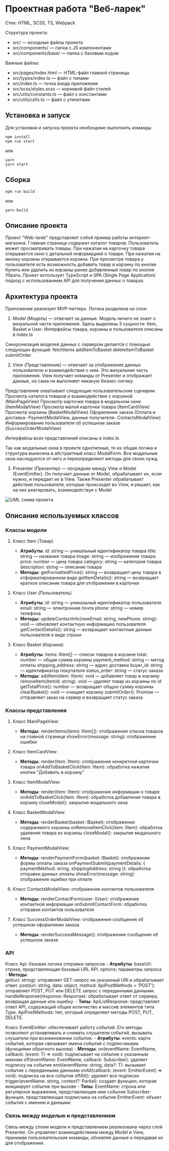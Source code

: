 # Проектная работа "Веб-ларек"

Стек: HTML, SCSS, TS, Webpack

Структура проекта:
- src/ — исходные файлы проекта
- src/components/ — папка с JS компонентами
- src/components/base/ — папка с базовым кодом

Важные файлы:
- src/pages/index.html — HTML-файл главной страницы
- src/types/index.ts — файл с типами
- src/index.ts — точка входа приложения
- src/scss/styles.scss — корневой файл стилей
- src/utils/constants.ts — файл с константами
- src/utils/utils.ts — файл с утилитами


## Установка и запуск
Для установки и запуска проекта необходимо выполнить команды

```
npm install
npm run start
```

или

```
yarn
yarn start
```
## Сборка

```
npm run build
```

или

```
yarn build
```

## Описание проекта
Проект "Web-larek" представляет собой пример работы интернет-магазина. Главная страница содержит каталог товаров. Пользователь может просматривать товары. При нажатии на карточку товара открывается окно с детальной информацией о товаре. При нажатии на иконку корзины открывается корзина. При просмотре товара у пользователя есть возможность добавить товар в корзину по кнопке Купить или удалить из корзины ранее добавленный товар по кнопке Убрать. Проект использует TypeScript и SPA (Single Page Application) подход с использованием API для получения данных о товарах.


## Архитектура проекта
Приложение реализует MVP-паттерн. Логика разделена на слои:

1) Model (Модель) — отвечает за данные. Модель ничего не знает о визуальной части приложения.
Здесь выделены 3 сущности: Item, Basket и User. Интерфейсы товара, корзины и пользователя описаны в index.ts

Синхронизация моделей данных с сервером делается с помощью следующих функций:
fetchItems
addItemToBasket
deleteItemToBasket
submitOrder

2) View (Представление) — отвечает за отображение данных пользователю и взаимодействие с ним. Это визуальная часть приложения. View получает команды от Presenter и отображает данные, но сама не выполняет никакую бизнес-логику.

Представление охватывает следующие пользовательские сценарии:
Просмотр каталога товаров и взаимодействие с корзиной (MainPageView)
Просмотр карточки товара в модальном окне (ItemModalView)
Просмотр малой карточки товара (ItemCardView)
Просмотр корзины (BasketModalView)
Оформление заказа (Оплата и доставка- PaymentModalView, данные получателя- ContactsModalView)
Информирование пользователя об успешном заказе (SuccessOrderModalView)

Интерфейсы всех представлений описаны в index.ts

Так как модальные окна в проекте однотипные, то их общая логика и структура вынесена в абстрактный класс ModalForm. Все модальные окна наследуются от него и переопределяют методы для своих нужд.

3) Presenter (Презентер) — посредник между View и Model (EventEmitter). Он получает данные от Model, обрабатывает их, если нужно, и передает их в View. Также Presenter обрабатывает действия пользователя, которые происходят во View, и решает, как на них реагировать, взаимодействуя с Model.

![UML схема проекта](./README_UML.jpg)

## Описание используемых классов
### Классы модели

1. Класс Item (Товар)
   - **Атрибуты**:
     id: string — уникальный идентификатор товара
     title: string — название товара
     image: string — изображение товара
     price: number — цена товара
     category: string — категория товара
     description: string — описание товара
   - **Методы**:
     getFormattedPrice(): string — возвращает цену товара в отформатированном виде
     getItemDetails(): string — возвращает краткое описание товара для отображения в карточке

2. Класс User (Пользователь)
   - **Атрибуты**:
     id: string — уникальный идентификатор пользователя
     email: string — электронная почта
     phone: string — номер телефона
   - **Методы**:
     updateContactInfo(newEmail: string, newPhone: string): void — обновляет контактную информацию пользователя
     getContactDetails(): string — возвращает контактные данные пользователя в виде строки

3. Класс Basket (Корзина)
   - **Атрибуты**:
     items: IItem[] — список товаров в корзине
     total: number — общая сумма корзины
     payment_method: string — метод оплаты
     shipping_address: string — адрес доставки
     buyer_id: string — идентификатор покупателя
     status_order: string — статус заказа
   - **Методы**:
     addItem(item: IItem): void — добавляет товар в корзину
     removeItem(itemId: string): void — удаляет товар из корзины по id
     getTotalPrice(): number — возвращает общую сумму корзины
     clearBasket(): void — очищает корзину
     submitOrder(): Promise<string> — отправляет заказ на сервер и возвращает статус заказа


### Классы представления

1. Класс MainPageView:
   - **Методы**:
     renderItems(items: IItem[]): отображение списка товаров на главной странице
     showError(message: string): отображение ошибки

2. Класс ItemCardView:
   - **Методы**:
     render(item: IItem): отображение конкретной карточки товара
     onAddToBasketClick(item: IItem): обработка нажатия кнопки "Добавить в корзину"

3. Класс ItemModalView:
   - **Методы**:
     render(item: IItem): отображение информации о товаре
     onAddToBasketClick(item: IItem): обработка добавления товара в корзину
     closeModal(): закрытие модального окна

4. Класс BasketModalView:
   - **Методы**:
     renderBasket(basket: IBasket): отображение содержимого корзины
     onRemoveItemClick(item: IItem): обработка удаления товара из корзины
     closeModal(): закрытие модального окна

5. Класс PaymentModalView:
   - **Методы**:
     renderPaymentForm(basket: IBasket): отображение формы оплаты заказа
     onPaymentSubmit(paymentDetails: { paymentMethod: string, shippingAddress: string }): обработка отправки данных оплаты
     showError(message: string): отображение ошибки при оплате

6. Класс ContactsModalView: отображение контактов пользователя
   - **Методы**: 
     renderContactForm(user: IUser): отображение контактной информации
     onSubmitContactForm: обработка отправки контактов пользователя

7. Класс SuccessOrderModalView: отображение сообщения об успешном оформлении заказа
   - **Методы**: 
     renderSuccessMessage(): отображение сообщения об успешном заказе
 
 ### API 
 Класс Api: базовая логика отправки запросов
    - **Атрибуты**:
        baseUrl: строка, представляющая базовый URL API.
        options: параметры запроса
    - **Методы**:  
        get(uri: string): отправляет GET-запрос на указанный URI и обрабатывает ответ.
        post(uri: string, data: object, method: ApiPostMethods = 'POST'): отправляет POST, PUT или DELETE запрос с переданными данными.
        handleResponse(response: Response): обрабатывает ответ от сервера, возвращая данные или ошибку.
    - **Типы**:
        ApiListResponse<Type>: представляет ответ API, содержащий общее количество и массив элементов типа Type.
        ApiPostMethods: тип, который определяет методы POST, PUT, DELETE.    

 Класс EventEmitter: обеспечивает работу событий. Его методы позволяют устанавливать и снимать слушатели событий, вызывать слушатели при возникновении события.
    - **Атрибуты**:
        events: карта событий, которая связывает имена событий с подписчиками (функциями обратного вызова)
    - **Методы**:
        on(eventName: EventName, callback: (event: T) => void): подписывает на событие с указанным именем
        off(eventName: EventName, callback: Subscriber): удаляет подписку на событие
        emit(eventName: string, data?: T): вызывает событие с переданными данными
        onAll(callback: (event: EmitterEvent) => void): подписка на все события
        offAll(): удаляет все подписки
        trigger(eventName: string, context?: Partial<T>): создает функцию, которая инициирует событие при вызове
    - **Типы**:
        EventName: строка или регулярное выражение, представляющее имя события
        Subscriber: функция, представляющая подписчика на событие
        EmitterEvent: объект события с именем и данными       

### Связь между моделью и представлением
Связь между слоем модели и представлением реализована через слой Presenter. Он управляет взаимодействием между Model и View, принимая пользовательские команды, обновляя данные и передавая их для отображения.        